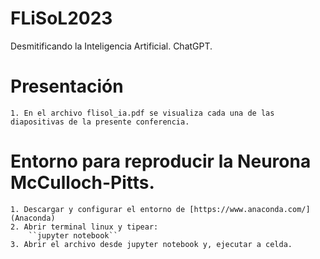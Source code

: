 # FLiSoL2023
Desmitificando la Inteligencia Artificial. ChatGPT.

# Presentación

	1. En el archivo flisol_ia.pdf se visualiza cada una de las diapositivas de la presente conferencia.

# Entorno para reproducir la Neurona McCulloch-Pitts.

	1. Descargar y configurar el entorno de [https://www.anaconda.com/](Anaconda)
	2. Abrir terminal linux y tipear: 
		``jupyter notebook``
	3. Abrir el archivo desde jupyter notebook y, ejecutar a celda.

